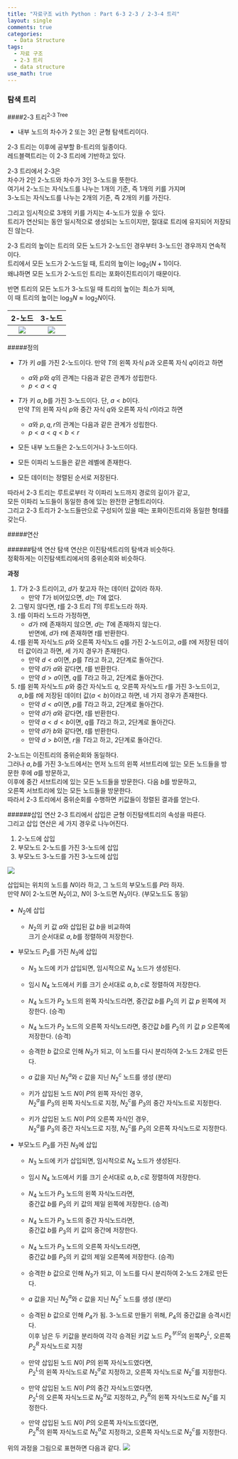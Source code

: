 ```yaml
---
title: "자료구조 with Python : Part 6-3 2-3 / 2-3-4 트리"
layout: single
comments: true
categories:
  - Data Structure
tags:
  - 자료 구조
  - 2-3 트리
  - data structure
use_math: true
---
```


### 탐색 트리


####2-3 트리<sup>2-3 Tree</sup>  
* 내부 노드의 차수가 2 또는 3인 균형 탐색트리이다.

2-3 트리는 이후에 공부할 B-트리의 일종이다.  
레드블랙트리는 이 2-3 트리에 기반하고 있다.

2-3 트리에서 2-3은  
차수가 2인 2-노드와 차수가 3인 3-노드을 뜻한다.  
여기서 2-노드는 자식노드를 나누는 1개의 기준, 즉 1개의 키를 가지며  
3-노드는 자식노드를 나누는 2개의 기준, 즉 2개의 키를 가진다.

그리고 임시적으로 3개의 키를 가지는 4-노드가 있을 수 있다.  
트리가 연산되는 동안 일시적으로 생성되는 노드이지만, 절대로 트리에 유지되어 저장되진 않는다.

2-3 트리의 높이는 트리의 모든 노드가 2-노드인 경우부터 3-노드인 경우까지 연속적이다.  
트리에서 모든 노드가 2-노드일 때, 트리의 높이는 $\log_2(N+1)$이다.  
왜냐하면 모든 노드가 2-노드인 트리는 포화이진트리이기 때문이다.

반면 트리의 모든 노드가 3-노드일 때 트리의 높이는 최소가 되며,  
이 때 트리의 높이는 $\log_3 N \approx \log_2 N$이다.


2-노드                      | 3-노드
:-------------------------:|:-------------------------:
![][2노드]                  |  ![][3노드]

#####정의
* $T$가 키 $a$를 가진 2-노드이다. 만약 $T$의 왼쪽 자식 $p$과 오른쪽 자식 $q$이라고 하면
  * $a$와 $p$와 $q$의 관계는 다음과 같은 관계가 성립한다.
  * $p < a < q$
* $T$가 키 $a, b$를 가진 3-노드이다. 단, $a < b$이다.  
  만약 $T$의 왼쪽 자식 $p$와 중간 자식 $q$와 오른쪽 자식 $r$이라고 하면
  * $a$와 $p, q, r$의 관계는 다음과 같은 관계가 성립한다.
  * $p < a < q < b < r$

* 모든 내부 노드들은 2-노드이거나 3-노드이다.
* 모든 이파리 노드들은 같은 레벨에 존재한다.
* 모든 데이터는 정렬된 순서로 저장된다.

따라서 2-3 트리는 루트로부터 각 이파리 노드까지 경로의 길이가 같고,  
모든 이파리 노드들이 동일한 층에 있는 완전한 균형트리이다.  
그리고 2-3 트리가 2-노드들만으로 구성되어 있을 때는 포화이진트리와 동일한 형태를 갖는다.

#####연산

######탐색 연산
탐색 연산은 이진탐색트리의 탐색과 비슷하다.  
정확하게는 이진탐색트리에서의 중위순회와 비슷하다.

**과정**
1. $T$가 2-3 트리이고, $d$가 찾고자 하는 데이터 값이라 하자.
    * 만약 $T$가 비어있으면, $d$는 $T$에 없다.
2. 그렇지 않다면, $t$를 2-3 트리 $T$의 루트노드라 하자.
3. $t$를 이파리 노드라 가정하면,
    * $d$가 $t$에 존재하지 않으면, $d$는 $T$에 존재하지 않는다.  
      반면에, $d$가 $t$에 존재하면 $t$를 반환한다.
4. $t$를 왼쪽 자식노드 $p$와 오른쪽 자식노드 $q$를 가진 2-노드이고,
   $a$를 $t$에 저장된 데이터 값이라고 하면, 세 가지 경우가 존재한다.
    * 만약 $d < a$이면, $p$를 $T$라고 하고, 2단계로 돌아간다.
    * 만약 $d$가 $a$와 같다면, $t$를 반환한다.
    * 만약 $d > a$이면, $q$를 $T$라고 하고, 2단계로 돌아간다.
5. $t$를 왼쪽 자식노드 $p$와 중간 자식노드 $q$, 오른쪽 자식노드 $r$를 가진 3-노드이고,  
   $a, b$를 $t$에 저장된 데이터 값($a < b$)이라고 하면, 네 가지 경우가 존재한다.
    * 만약 $d < a$이면, $p$를 $T$라고 하고, 2단계로 돌아간다.
    * 만약 $d$가 $a$와 같다면, $t$를 반환한다.
    * 만약 $a < d < b$이면, $q$를 $T$라고 하고, 2단계로 돌아간다.
    * 만약 $d$가 $b$와 같다면, $t$를 반환한다.
    * 만약 $d > b$이면, $r$을 $T$라고 하고, 2단계로 돌아간다.

2-노드는 이진트리의 중위순회와 동일하다.  
그러나 $a, b$를 가진 3-노드에서는 먼저 노드의 왼쪽 서브트리에 있는 모든 노드들을 방문한 후에 $a$를 방문하고,  
이후에 중간 서브트리에 있는 모든 노드들을 방문한다. 다음 $b$를 방문하고,  
오른쪽 서브트리에 있는 모든 노드들을 방문한다.  
따라서 2-3 트리에서 중위순회를 수행하면 키값들이 정렬된 결과를 얻는다.

######삽입 연산
2-3 트리에서 삽입은 균형 이진탐색트리의 속성을 따른다.  
그리고 삽입 연산은 세 가지 경우로 나누어진다.

1. 2-노드에 삽입
2. 부모노드 2-노드를 가진 3-노드에 삽입
3. 부모노드 3-노드를 가진 3-노드에 삽입

![](https://upload.wikimedia.org/wikipedia/commons/thumb/4/44/2-3_insertion.svg/581px-2-3_insertion.svg.png)

삽입되는 위치의 노드를 $N$이라 하고, 그 노드의 부모노드를 $P$라 하자.  
만약 $N$이 2-노드면 $N_2$이고, $N$이 3-노드면 $N_3$이다. (부모노드도 동일)
* $N_2$에 삽입
    * $N_2$의 키 값 $a$와 삽입된 값 $b$을 비교하여  
      크기 순서대로 $a, b$를 정렬하여 저장한다.

* 부모노드 $P_2$를 가진 $N_3$에 삽입
    * $N_3$ 노드에 키가 삽입되면, 임시적으로 $N_4$ 노드가 생성된다.
    * 임시 $N_4$ 노드에서 키를 크기 순서대로 $a, b, c$로 정렬하여 저장한다.

    * $N_4$ 노드가 $P_2$ 노드의 왼쪽 자식노드라면, 중간값 $b$를 $P_2$의 키 값 $p$ 왼쪽에 저장한다. (승격)
    * $N_4$ 노드가 $P_2$ 노드의 오른쪽 자식노드라면, 중간값 $b$를 $P_2$의 키 값 $p$ 오른쪽에 저장한다. (승격)

    * 승격한 $b$ 값으로 인해 $N_3$가 되고, 이 노드를 다시 분리하여 2-노드 2개로 만든다.
    * $a$ 값을 지닌 $N_2^a$와 $c$ 값을 지닌 $N_2^c$ 노드를 생성 (분리)

    * 키가 삽입된 노드 $N$이 $P$의 왼쪽 자식인 경우,  
      $N_2^a$를 $P_3$의 왼쪽 자식노드로 지정, $N_2^c$를 $P_3$의 중간 자식노드로 지정한다.
    * 키가 삽입된 노드 $N$이 $P$의 오른쪽 자식인 경우,  
      $N_2^a$를 $P_3$의 중간 자식노드로 지정, $N_2^c$를 $P_3$의 오른쪽 자식노드로 지정한다.

* 부모노드 $P_3$를 가진 $N_3$에 삽입
    * $N_3$ 노드에 키가 삽입되면, 임시적으로 $N_4$ 노드가 생성된다.
    * 임시 $N_4$ 노드에서 키를 크기 순서대로 $a, b, c$로 정렬하여 저장한다.

    * $N_4$ 노드가 $P_3$ 노드의 왼쪽 자식노드라면,  
      중간값 $b$를 $P_3$의 키 값의 제일 왼쪽에 저장한다. (승격)
    * $N_4$ 노드가 $P_3$ 노드의 중간 자식노드라면,  
      중간값 $b$를 $P_3$의 키 값의 중간에 저장한다.
    * $N_4$ 노드가 $P_3$ 노드의 오른쪽 자식노드라면,  
      중간값 $b$를 $P_3$의 키 값의 제일 오른쪽에 저장한다. (승격)

    * 승격한 $b$ 값으로 인해 $N_3$가 되고, 이 노드를 다시 분리하여 2-노드 2개로 만든다.
    * $a$ 값을 지닌 $N_2^a$와 $c$ 값을 지닌 $N_2^c$ 노드를 생성 (분리)
    * 승격된 $b$ 값으로 인해 $P_4$가 됨. 3-노드로 만들기 위해, $P_4$의 중간값을 승격시킨다.  
      이후 남은 두 키값을 분리하여 각각 승격된 키값 노드 $P_2^{부모}$의 왼쪽$P_2^{L}$, 오른쪽$P_2^{R}$ 자식노드로 지정

    * 만약 삽입된 노드 $N$이 $P$의 왼쪽 자식노드였다면,  
      $P_2^L$의 왼쪽 자식노드로 $N_2^a$로 지정하고, 오른쪽 자식노드로 $N_2^c$를 지정한다.
    * 만약 삽입된 노드 $N$이 $P$의 중간 자식노드였다면,  
      $P_2^L$의 오른쪽 자식노드로 $N_2^a$로 지정하고, $P_2^R$의 왼쪽 자식노드로 $N_2^c$를 지정한다.
    * 만약 삽입된 노드 $N$이 $P$의 오른쪽 자식노드였다면,  
      $P_2^R$의 왼쪽 자식노드로 $N_2^a$로 지정하고, 오른쪽 자식노드로 $N_2^c$를 지정한다.

위의 과정을 그림으로 표현하면 다음과 같다.
![](https://upload.wikimedia.org/wikipedia/commons/thumb/4/44/2-3_insertion.svg/581px-2-3_insertion.svg.png)



[2노드]: https://upload.wikimedia.org/wikipedia/commons/thumb/3/3a/2-3-4_tree_2-node.svg/166px-2-3-4_tree_2-node.svg.png
[3노드]: https://upload.wikimedia.org/wikipedia/commons/thumb/4/4a/2-3-4-tree_3-node.svg/180px-2-3-4-tree_3-node.svg.png